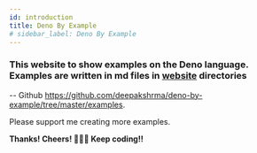 ```yaml
---
id: introduction
title: Deno By Example
# sidebar_label: Deno By Example
---
```


### This website to show examples on the Deno language. Examples are written in md files in [website](/website/) directories

-- Github <a href="https://github.com/deepakshrma/deno-by-example/tree/master/examples" target="_blank">https://github.com/deepakshrma/deno-by-example/tree/master/examples</a>.

Please support me creating more examples.

**Thanks! Cheers! 🥂🍻🍻 Keep coding!!**